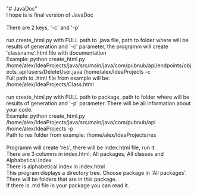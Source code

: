 "# JavaDoc" 
<br>I hope is is final version of JavaDoc
<br>
<br>
There are 2 keys, '-c' and '-p'
<br>
<br>
run create_html.py with FULL path to .java file, path to folder where will be results of generation and '-c' parameter, the programm will create 'classname'.html file with documentation
<br>
Example:
python create_html.py /home/alex/IdeaProjects/java/src/main/java/com/pubnub/api/endpoints/objects_api/users/DeleteUser.java /home/alex/IdeaProjects -c
<br>
Full path to .html file from example will be: /home/alex/IdeaProjects/Class.html
<br>
<br>
run create_html.py with FULL path to package, path to folder where will be results of generation and '-p' parameter.
There will be all information about your code. 
<br>
Example:
python create_html.py /home/alex/IdeaProjects/java/src/main/java/com/pubnub/api /home/alex/IdeaProjects -p
<br>
Path to res folder from example: /home/alex/IdeaProjects/res
<br>
<br>
Programm will create 'res', there will be index.html file, run it.
<br>
There are 3 columns in index.html: All packages, All classes and Alphabetical index
<br>
There is alphabetical index in index.html
<br>
This program displays a directory tree. Choose package in 'All packages'. There will be folders that are in this package.
<br>
If there is .md file in your package you can read it.
